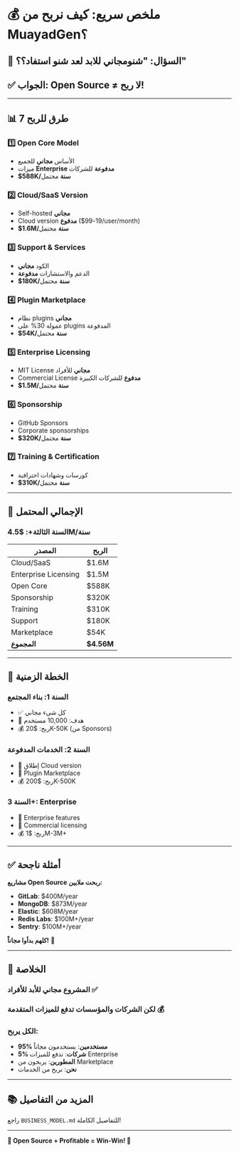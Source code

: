 # 💰 ملخص سريع: كيف نربح من MuayadGen؟

## 🎯 السؤال: "شنومجاني للابد لعد شنو استفاد؟؟"

## ✅ الجواب: Open Source ≠ لا ربح!

---

## 📊 7 طرق للربح

### 1️⃣ **Open Core Model**
- الأساس **مجاني** للجميع
- ميزات **Enterprise مدفوعة** للشركات
- **$588K/سنة** محتمل

### 2️⃣ **Cloud/SaaS Version**
- Self-hosted **مجاني**
- Cloud version **مدفوع** ($19-99/user/month)
- **$1.6M/سنة** محتمل

### 3️⃣ **Support & Services**
- الكود **مجاني**
- الدعم والاستشارات **مدفوعة**
- **$180K/سنة** محتمل

### 4️⃣ **Plugin Marketplace**
- نظام plugins **مجاني**
- عمولة 30% على plugins المدفوعة
- **$54K/سنة** محتمل

### 5️⃣ **Enterprise Licensing**
- MIT License **مجاني** للأفراد
- Commercial License **مدفوع** للشركات الكبيرة
- **$1.5M/سنة** محتمل

### 6️⃣ **Sponsorship**
- GitHub Sponsors
- Corporate sponsorships
- **$320K/سنة** محتمل

### 7️⃣ **Training & Certification**
- كورسات وشهادات احترافية
- **$310K/سنة** محتمل

---

## 💎 الإجمالي المحتمل

### **السنة الثالثة+: $4.5M/سنة**

| المصدر | الربح |
|--------|-------|
| Cloud/SaaS | $1.6M |
| Enterprise Licensing | $1.5M |
| Open Core | $588K |
| Sponsorship | $320K |
| Training | $310K |
| Support | $180K |
| Marketplace | $54K |
| **المجموع** | **$4.56M** |

---

## 🚀 الخطة الزمنية

### **السنة 1: بناء المجتمع**
- ✅ كل شيء مجاني
- 🎯 هدف: 10,000 مستخدم
- 💰 ربح: $20K-50K (من Sponsors)

### **السنة 2: الخدمات المدفوعة**
- 🚀 إطلاق Cloud version
- 🚀 Plugin Marketplace
- 💰 ربح: $200K-500K

### **السنة 3+: Enterprise**
- 🏢 Enterprise features
- 🏢 Commercial licensing
- 💰 ربح: $1M-3M+

---

## ✅ أمثلة ناجحة

**مشاريع Open Source ربحت ملايين:**

- **GitLab**: $400M/year
- **MongoDB**: $873M/year
- **Elastic**: $608M/year
- **Redis Labs**: $100M+/year
- **Sentry**: $100M+/year

**كلهم بدأوا مجاناً!** 🚀

---

## 🎊 الخلاصة

### **المشروع مجاني للأبد للأفراد** ✅

### **لكن الشركات والمؤسسات تدفع للميزات المتقدمة** 💰

### **الكل يربح:**
- **95% مستخدمين**: يستخدمون مجاناً
- **5% شركات**: تدفع للميزات Enterprise
- **المطورين**: يربحون من Marketplace
- **نحن**: نربح من الخدمات

---

## 📚 المزيد من التفاصيل

راجع `BUSINESS_MODEL.md` للتفاصيل الكاملة!

---

**🎯 Open Source + Profitable = Win-Win! 🎊**
